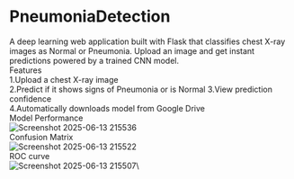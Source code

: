 # PneumoniaDetection
A deep learning web application built with Flask that classifies chest X-ray images as Normal or Pneumonia. Upload an image and get instant predictions powered by a trained CNN model.\
Features\
1.Upload a chest X-ray image\
2.Predict if it shows signs of Pneumonia or is Normal
3.View prediction confidence\
4.Automatically downloads model from Google Drive\
Model Performance\
![Screenshot 2025-06-13 215536](https://github.com/user-attachments/assets/60cd3366-af7f-42b8-a20d-995c3872c911)\
Confusion Matrix\
![Screenshot 2025-06-13 215522](https://github.com/user-attachments/assets/08438b48-4fdb-4120-8eb5-93380299c6cb)\
ROC curve\
![Screenshot 2025-06-13 215507](https://github.com/user-attachments/assets/b6025f7f-be72-446c-98ef-3be75abdf6ad)\



